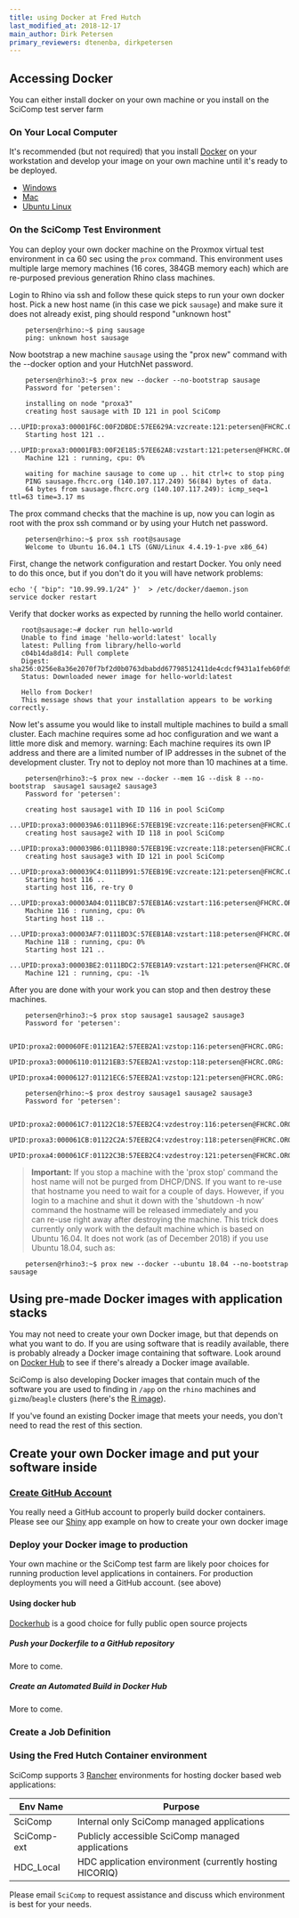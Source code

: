 ```yaml
---
title: using Docker at Fred Hutch
last_modified_at: 2018-12-17
main_author: Dirk Petersen
primary_reviewers: dtenenba, dirkpetersen
---
```


## Accessing Docker
You can either install docker on your own machine or you install on the SciComp test server farm 

### On Your Local Computer

It's recommended (but not required) that you install
[Docker](https://www.docker.com/) on your workstation
and develop your image on your own machine until it's ready to be deployed.

* [Windows](https://www.docker.com/docker-windows)
* [Mac](https://www.docker.com/docker-mac)
* [Ubuntu Linux](https://www.docker.com/docker-ubuntu)


### On the SciComp Test Environment

You can deploy your own docker machine on the Proxmox virtual test environment in ca 60 sec using the `prox` command. 
This environment uses multiple large memory machines (16 cores, 384GB memory each) which are re-purposed previous generation Rhino class machines.

Login to Rhino via ssh and follow these quick steps to run your own docker host.  Pick a new host name (in this case we pick `sausage`) and  make sure it does not already exist, ping should respond "unknown host"

```
    petersen@rhino:~$ ping sausage
    ping: unknown host sausage
```

Now bootstrap a new machine `sausage` using the "prox new" command  with the --docker option and your HutchNet password.

```
    petersen@rhino3:~$ prox new --docker --no-bootstrap sausage
    Password for 'petersen':

    installing on node "proxa3"
    creating host sausage with ID 121 in pool SciComp
        ...UPID:proxa3:00001F6C:00F2DBDE:57EE629A:vzcreate:121:petersen@FHCRC.ORG:
    ​Starting host 121 ..
        ...UPID:proxa3:00001FB3:00F2E185:57EE62A8:vzstart:121:petersen@FHCRC.ORG:
    Machine 121 : running, cpu: 0% 

    waiting for machine sausage to come up .. hit ctrl+c to stop ping
    PING sausage.fhcrc.org (140.107.117.249) 56(84) bytes of data.
    64 bytes from sausage.fhcrc.org (140.107.117.249): icmp_seq=1 ttl=63 time=3.17 ms
```

The prox command checks that the machine is up, now you can login as root with the prox ssh command or by using your Hutch net password.

```   
    petersen@rhino:~$ prox ssh root@sausage
    Welcome to Ubuntu 16.04.1 LTS (GNU/Linux 4.4.19-1-pve x86_64)
```

First, change the network configuration and restart Docker. You only need to do this once, but if you don't
do it you will have network problems:

```
echo '{ "bip": "10.99.99.1/24" }'  > /etc/docker/daemon.json
service docker restart
```

Verify that docker works as expected by running the hello world container.

 ```   
    root@sausage:~# docker run hello-world
    Unable to find image 'hello-world:latest' locally
    latest: Pulling from library/hello-world
    c04b14da8d14: Pull complete 
    Digest: sha256:0256e8a36e2070f7bf2d0b0763dbabdd67798512411de4cdcf9431a1feb60fd9
    Status: Downloaded newer image for hello-world:latest

    Hello from Docker!
    This message shows that your installation appears to be working correctly.
```    

Now let's assume you would like to install multiple machines to build a small cluster. Each machine requires some ad hoc configuration and we want a little more disk and memory. warning: Each machine requires its own IP address and there are a limited number of IP addresses in the subnet of the development cluster. Try not to deploy not more than 10 machines at a time.

```
    petersen@rhino3:~$ prox new --docker --mem 1G --disk 8 --no-bootstrap  sausage1 sausage2 sausage3
    Password for 'petersen':

    creating host sausage1 with ID 116 in pool SciComp
        ...UPID:proxa3:000039A6:0111B96E:57EEB19E:vzcreate:116:petersen@FHCRC.ORG:
    creating host sausage2 with ID 118 in pool SciComp
        ...UPID:proxa3:000039B6:0111B980:57EEB19E:vzcreate:118:petersen@FHCRC.ORG:
    creating host sausage3 with ID 121 in pool SciComp
        ...UPID:proxa3:000039C4:0111B991:57EEB19E:vzcreate:121:petersen@FHCRC.ORG:
    Starting host 116 ..
    starting host 116, re-try 0
        ...UPID:proxa3:00003A04:0111BCB7:57EEB1A6:vzstart:116:petersen@FHCRC.ORG:
    Machine 116 : running, cpu: 0% 
    Starting host 118 ..
        ...UPID:proxa3:00003AF7:0111BD3C:57EEB1A8:vzstart:118:petersen@FHCRC.ORG:
    Machine 118 : running, cpu: 0% 
    Starting host 121 ..
        ...UPID:proxa3:00003BE2:0111BDC2:57EEB1A9:vzstart:121:petersen@FHCRC.ORG:
    Machine 121 : running, cpu: -1% 
```

After you are done with your work you can stop and then destroy these machines.

```
    petersen@rhino3:~$ prox stop sausage1 sausage2 sausage3
    Password for 'petersen':

    UPID:proxa2:000060FE:01121EA2:57EEB2A1:vzstop:116:petersen@FHCRC.ORG:
    UPID:proxa3:00006110:01121EB3:57EEB2A1:vzstop:118:petersen@FHCRC.ORG:
    UPID:proxa4:00006127:01121EC6:57EEB2A1:vzstop:121:petersen@FHCRC.ORG:

    petersen@rhino:~$ prox destroy sausage1 sausage2 sausage3
    Password for 'petersen':

    UPID:proxa2:000061C7:01122C18:57EEB2C4:vzdestroy:116:petersen@FHCRC.ORG:
    UPID:proxa3:000061CB:01122C2A:57EEB2C4:vzdestroy:118:petersen@FHCRC.ORG:
    UPID:proxa4:000061CF:01122C3B:57EEB2C4:vzdestroy:121:petersen@FHCRC.ORG:​​
```

>**Important:** If you stop a machine with the 'prox stop' command the host name will not be purged from DHCP/DNS. If you want to re-use that hostname you need to wait for a couple of days. 
However, if you login to a machine and shut it down with  the 'shutdown -h now' command the hostname will be released immediately and you  
can re-use right away after destroying the machine. 
This trick does currently only work with the default machine which is based on Ubuntu 16.04. It does not work (as of December 2018) if you use Ubuntu 18.04, such as:

```
    petersen@rhino3:~$ prox new --docker --ubuntu 18.04 --no-bootstrap sausage
```

## Using pre-made Docker images with application stacks

You may not need to create your own Docker image, but that depends on what you  want to do. If you are using software that is readily available, there is probably already a Docker image containing that software. 
Look around on [Docker Hub](https://hub.docker.com/) to see if there's already a Docker image available.

SciComp is also developing Docker images that contain much of the software you are used to finding in `/app` on the `rhino` machines and `gizmo`/`beagle` clusters (here's the [R image](https://hub.docker.com/r/fredhutch/ls2_r/)).

If you've found an existing Docker image that meets your needs, you don't
need to read the rest of this section.

## Create your own Docker image and put your software inside

### [Create GitHub Account](/bioinformatics/compute_github/)

You really need a GitHub account to properly build docker containers. Please see our [Shiny](/compdemos/shiny/) app example on how to create your own docker image  

### Deploy your Docker image to production

Your own machine or the SciComp test farm are likely poor choices for running production level
applications in containers. For production deployments you will need a GitHub account. (see above)

#### Using docker hub 

[Dockerhub](https://hub.docker.com/) is a good choice for fully public open source projects 

##### Push your Dockerfile to a GitHub repository
More to come.
##### Create an Automated Build in Docker Hub
More to come.
### Create a Job Definition

### Using the Fred Hutch Container environment

SciComp supports 3 [Rancher](https://rancher.com/) environments for hosting docker 
based web applications:

| Env Name | Purpose  |
|------|------|
|SciComp     |Internal only SciComp managed applications  |
|SciComp-ext |Publicly accessible SciComp managed applications |
|HDC_Local   |HDC application environment (currently hosting HICORIQ)

Please email `SciComp` to request assistance and discuss which environment is best for your needs.





